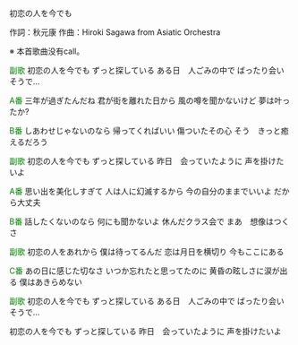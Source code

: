 初恋の人を今でも

作詞：秋元康
作曲：Hiroki Sagawa from Asiatic Orchestra

※ 本首歌曲没有call。 

<font color=green>副歌</font>
初恋の人を今でも
ずっと探している
ある日　人ごみの中で
ばったり会いそうで…

<font color=green>A番</font>
三年が過ぎたんだね
君が街を離れた日から
風の噂を聞かないけど
夢は叶ったか?

<font color=green>B番</font>
しあわせじゃないのなら
帰ってくればいい
傷ついたその心
そう　きっと癒えるだろう

<font color=green>副歌</font>
初恋の人を今でも
ずっと探している
昨日　会っていたように
声を掛けたいよ

<font color=green>A番</font>
思い出を美化しすぎて
人は人に幻滅するから
今の自分のままでいいよ
だから大丈夫

<font color=green>B番</font>
話したくないのなら
何にも聞かないよ
休んだクラス会で
まあ　想像はつくさ

<font color=green>副歌</font>
初恋の人をあれから
僕は待ってるんだ
恋は月日を横切り
今もここにある

<font color=green>C番</font>
あの日に感じた切なさ
いつか忘れたと思ってたのに
黄昏の眩しさに涙が出る
僕はあきらめない

<font color=green>副歌</font>
初恋の人を今でも
ずっと探している
ある日　人ごみの中で
ばったり会いそうで…

初恋の人を今でも
ずっと探している
昨日　会っていたように
声を掛けたいよ
